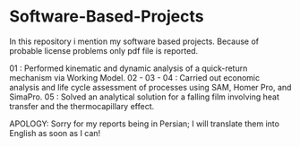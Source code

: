 # Software-Based-Projects
In this repository i mention my software based projects. Because of probable license problems only pdf file is reported.

01 : Performed kinematic and dynamic analysis of a quick-return mechanism via Working Model.
02 - 03 - 04 : Carried out economic analysis and life cycle assessment of processes using SAM, Homer Pro, and SimaPro.
05 : Solved an analytical solution for a falling film involving heat transfer and the thermocapillary effect. 


APOLOGY: Sorry for my reports being in Persian; I will translate them into English as soon as I can!

